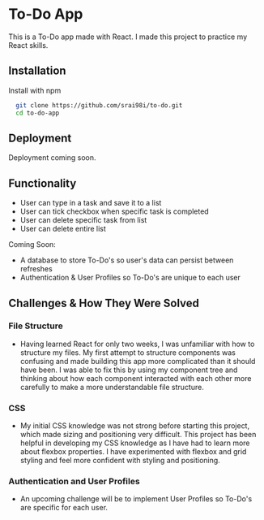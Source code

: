 
# To-Do App

This is a To-Do app made with React. I made this project to practice my React skills.


## Installation

Install with npm

```bash
  git clone https://github.com/srai98i/to-do.git
  cd to-do-app
```
## Deployment

Deployment coming soon. 


## Functionality

- User can type in a task and save it to a list
- User can tick checkbox when specific task is completed
- User can delete specific task from list
- User can delete entire list 

Coming Soon:

- A database to store To-Do's so user's data can persist between refreshes
- Authentication & User Profiles so To-Do's are unique to each user

## Challenges & How They Were Solved

### File Structure
- Having learned React for only two weeks, I was unfamiliar with how to structure my files. My first attempt to structure components was confusing and made building this app more complicated than it should have been. I was able to fix this by using my component tree and thinking about how each component interacted with each other more carefully to make a more understandable file structure.

### CSS 
- My initial CSS knowledge was not strong before starting this project, which made sizing and positioning very difficult. This project has been helpful in developing my CSS knowledge as I have had to learn more about flexbox properties. I have experimented with flexbox and grid styling and feel more confident with styling and positioning.

### Authentication and User Profiles
- An upcoming challenge will be to implement User Profiles so To-Do's are specific for each user. 
